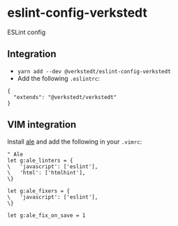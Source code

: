 # eslint-config-verkstedt
ESLint config

## Integration

- `yarn add --dev @verkstedt/eslint-config-verkstedt`
- Add the following `.eslintrc`:

```
{
  "extends": "@verkstedt/verkstedt"
}
```

## VIM integration

Install [ale](https://github.com/w0rp/ale) and add the following in your `.vimrc`:

```
" Ale
let g:ale_linters = {
\   'javascript': ['eslint'],
\   'html': ['htmlhint'],
\}

let g:ale_fixers = {
\   'javascript': ['eslint'],
\}

let g:ale_fix_on_save = 1
```
